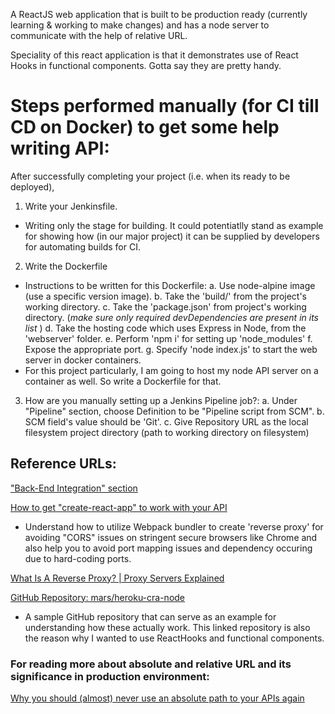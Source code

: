 A ReactJS web application that is built to be production ready (currently learning & working to make changes) 
and has a node server to communicate with the help of relative URL. 

Speciality of this react application is that it demonstrates use of React Hooks in functional components. 
Gotta say they are pretty handy.

# Steps performed manually (for CI till CD on Docker) to get some help writing API:  
After successfully completing your project (i.e. when its ready to be deployed), 
1. Write your Jenkinsfile. 
- Writing only the stage for building. It could potentiatlly stand as example for showing how (in our major project) it can be supplied by developers for automating builds for CI.
2. Write the Dockerfile 
- Instructions to be written for this Dockerfile:
    a. Use node-alpine image (use a specific version image).
    b. Take the 'build/' from the project's working directory.
    c. Take the 'package.json' from project's working directory. (*make sure only required devDependencies are present in its list* )
    d. Take the hosting code which uses Express in Node, from the 'webserver' folder.
    e. Perform 'npm i' for setting up 'node_modules'
    f. Expose the appropriate port.
    g. Specify 'node index.js' to start the web server in docker containers. 
- For this project particularly, I am going to host my node API server on a container as well. So write a Dockerfile for that. 
3. How are you manually setting up a Jenkins Pipeline job?:
a. Under "Pipeline" section, choose Definition to be "Pipeline script from SCM".
b. SCM field's value should be 'Git'.
c. Give Repository URL as the local filesystem project directory (path to working directory on filesystem)

  
## Reference URLs:
  
["Back-End Integration" section](https://create-react-app.dev/docs/proxying-api-requests-in-development)
  
[How to get "create-react-app" to work with your API](https://www.newline.co/fullstack-react/articles/using-create-react-app-with-a-server/)
- Understand how to utilize Webpack bundler to create 'reverse proxy' for avoiding "CORS" issues on stringent secure browsers like Chrome and also help you to avoid port mapping issues and dependency occuring due to hard-coding ports.
  
[What Is A Reverse Proxy? | Proxy Servers Explained](https://www.cloudflare.com/learning/cdn/glossary/reverse-proxy/)
  
[GitHub Repository: mars/heroku-cra-node](https://github.com/mars/heroku-cra-node)
- A sample GitHub repository that can serve as an example for understanding how these actually work. This linked repository is also the reason why I wanted to use ReactHooks and functional components. 
  
### For reading more about absolute and relative URL and its significance in production environment:  
[Why you should (almost) never use an absolute path to your APIs again](https://www.freecodecamp.org/news/never-use-an-absolute-path-for-your-apis-again-9ee9199563be/)

